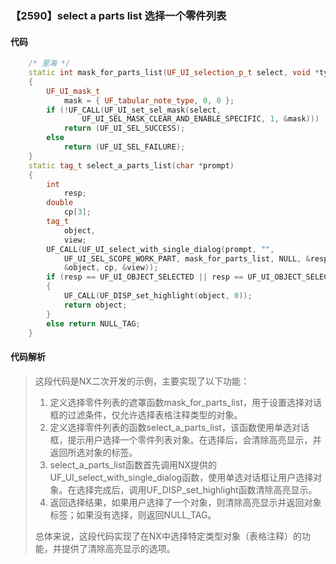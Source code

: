 ### 【2590】select a parts list 选择一个零件列表

#### 代码

```cpp
    /* 里海 */  
    static int mask_for_parts_list(UF_UI_selection_p_t select, void *type)  
    {  
        UF_UI_mask_t  
            mask = { UF_tabular_note_type, 0, 0 };  
        if (!UF_CALL(UF_UI_set_sel_mask(select,  
                UF_UI_SEL_MASK_CLEAR_AND_ENABLE_SPECIFIC, 1, &mask)))  
            return (UF_UI_SEL_SUCCESS);  
        else  
            return (UF_UI_SEL_FAILURE);  
    }  
    static tag_t select_a_parts_list(char *prompt)  
    {  
        int  
            resp;  
        double  
            cp[3];  
        tag_t  
            object,  
            view;  
        UF_CALL(UF_UI_select_with_single_dialog(prompt, "",  
            UF_UI_SEL_SCOPE_WORK_PART, mask_for_parts_list, NULL, &resp,  
            &object, cp, &view));  
        if (resp == UF_UI_OBJECT_SELECTED || resp == UF_UI_OBJECT_SELECTED_BY_NAME)  
        {  
            UF_CALL(UF_DISP_set_highlight(object, 0));  
            return object;  
        }  
        else return NULL_TAG;  
    }

```

#### 代码解析

> 这段代码是NX二次开发的示例，主要实现了以下功能：
>
> 1. 定义选择零件列表的遮罩函数mask_for_parts_list，用于设置选择对话框的过滤条件，仅允许选择表格注释类型的对象。
> 2. 定义选择零件列表的函数select_a_parts_list，该函数使用单选对话框，提示用户选择一个零件列表对象。在选择后，会清除高亮显示，并返回所选对象的标签。
> 3. select_a_parts_list函数首先调用NX提供的UF_UI_select_with_single_dialog函数，使用单选对话框让用户选择对象。在选择完成后，调用UF_DISP_set_highlight函数清除高亮显示。
> 4. 返回选择结果，如果用户选择了一个对象，则清除高亮显示并返回对象标签；如果没有选择，则返回NULL_TAG。
>
> 总体来说，这段代码实现了在NX中选择特定类型对象（表格注释）的功能，并提供了清除高亮显示的选项。
>
